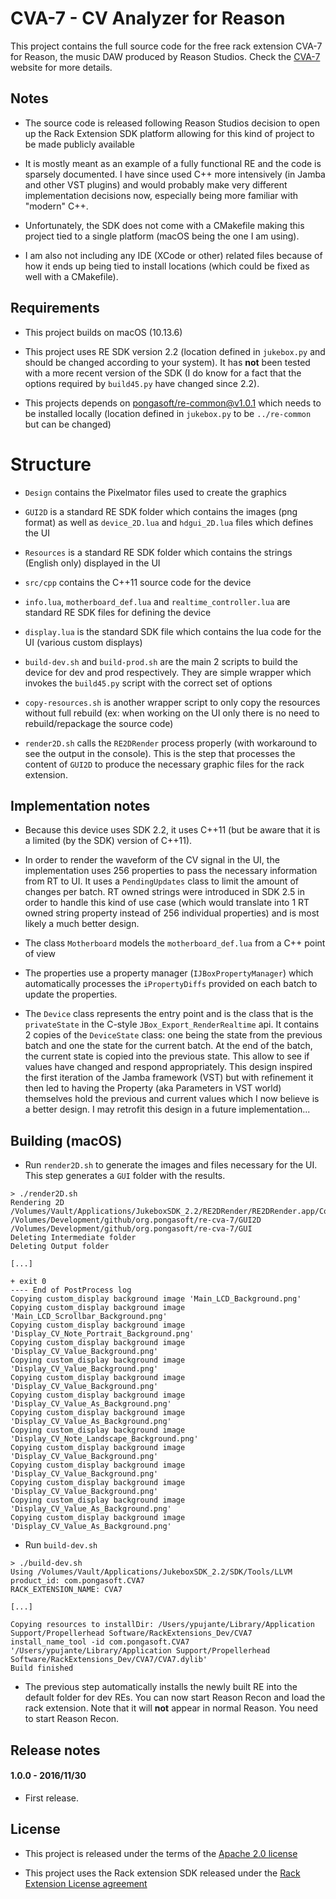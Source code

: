 CVA-7 - CV Analyzer for Reason
==============================

This project contains the full source code for the free rack extension CVA-7 for Reason, the music DAW produced by Reason Studios. Check the [CVA-7](https://pongasoft.com/rack-extensions/CVA7.html) website for more details.

Notes
-----

* The source code is released following Reason Studios decision to open up the Rack Extension SDK platform allowing for this kind of project to be made publicly available

* It is mostly meant as an example of a fully functional RE and the code is sparsely documented. I have since used C++ more intensively (in Jamba and other VST plugins) and would probably make very different implementation decisions now, especially being more familiar with "modern" C++.

* Unfortunately, the SDK does not come with a CMakefile making this project tied to a single platform (macOS being the one I am using).

* I am also not including any IDE (XCode or other) related files because of how it ends up being tied to install locations (which could be fixed as well with a CMakefile).

Requirements
------------

* This project builds on macOS (10.13.6)

* This project uses RE SDK version 2.2 (location defined in `jukebox.py` and should be changed according to your system). It has **not** been tested with a more recent version of the SDK (I do know for a fact that the options required by `build45.py` have changed since 2.2).

* This projects depends on [pongasoft/re-common@v1.0.1](https://github.com/pongasoft/re-common/tree/v1.0.1) which needs to be installed locally (location defined in `jukebox.py` to be `../re-common` but can be changed)

# Structure

* `Design` contains the Pixelmator files used to create the graphics

* `GUI2D` is a standard RE SDK folder which contains the images (png format) as well as `device_2D.lua` and `hdgui_2D.lua` files which defines the UI

* `Resources` is a standard RE SDK folder which contains the strings (English only) displayed in the UI

* `src/cpp` contains the C++11 source code for the device

* `info.lua`, `motherboard_def.lua` and `realtime_controller.lua` are standard RE SDK files for defining the device

* `display.lua` is the standard SDK file which contains the lua code for the UI (various custom displays)

* `build-dev.sh` and `build-prod.sh` are the main 2 scripts to build the device for dev and prod respectively. They are simple wrapper which invokes the `build45.py` script with the correct set of options

* `copy-resources.sh` is another wrapper script to only copy the resources without full rebuild (ex: when working on the UI only there is no need to rebuild/repackage the source code)

* `render2D.sh` calls the `RE2DRender` process properly (with workaround to see the output in the console). This is the step that processes the content of `GUI2D` to produce the necessary graphic files for the rack extension.

Implementation notes
--------------------

* Because this device uses SDK 2.2, it uses C++11 (but be aware that it is a limited (by the SDK) version of C++11).

* In order to render the waveform of the CV signal in the UI, the implementation uses 256 properties to pass the necessary information from RT to UI. It uses a `PendingUpdates` class to limit the amount of changes per batch. RT owned strings were introduced in SDK 2.5 in order to handle this kind of use case (which would translate into 1 RT owned string property instead of 256 individual properties) and is most likely a much better design.

* The class `Motherboard` models the `motherboard_def.lua` from a C++ point of view

* The properties use a property manager (`IJBoxPropertyManager`) which automatically processes the `iPropertyDiffs` provided on each batch to update the properties.

* The `Device` class represents the entry point and is the class that is the `privateState` in the C-style `JBox_Export_RenderRealtime` api. It contains 2 copies of the `DeviceState` class: one being the state from the previous batch and one the state for the current batch. At the end of the batch, the current state is copied into the previous state. This allow to see if values have changed and respond appropriately. This design inspired the first iteration of the Jamba framework (VST) but with refinement it then led to having the Property (aka Parameters in VST world) themselves hold the previous and current values which I now believe is a better design. I may retrofit this design in a future implementation...

Building (macOS)
----------------

* Run `render2D.sh` to generate the images and files necessary for the UI. This step generates a `GUI` folder with the results.

```
> ./render2D.sh
Rendering 2D
/Volumes/Vault/Applications/JukeboxSDK_2.2/RE2DRender/RE2DRender.app/Contents/MacOS/RE2DRender /Volumes/Development/github/org.pongasoft/re-cva-7/GUI2D /Volumes/Development/github/org.pongasoft/re-cva-7/GUI
Deleting Intermediate folder
Deleting Output folder

[...]

+ exit 0
---- End of PostProcess log
Copying custom_display background image 'Main_LCD_Background.png'
Copying custom_display background image 'Main_LCD_Scrollbar_Background.png'
Copying custom_display background image 'Display_CV_Note_Portrait_Background.png'
Copying custom_display background image 'Display_CV_Value_Background.png'
Copying custom_display background image 'Display_CV_Value_Background.png'
Copying custom_display background image 'Display_CV_Value_Background.png'
Copying custom_display background image 'Display_CV_Value_As_Background.png'
Copying custom_display background image 'Display_CV_Value_As_Background.png'
Copying custom_display background image 'Display_CV_Note_Landscape_Background.png'
Copying custom_display background image 'Display_CV_Value_Background.png'
Copying custom_display background image 'Display_CV_Value_Background.png'
Copying custom_display background image 'Display_CV_Value_Background.png'
Copying custom_display background image 'Display_CV_Value_As_Background.png'
Copying custom_display background image 'Display_CV_Value_As_Background.png'
```

* Run `build-dev.sh`

```
> ./build-dev.sh
Using /Volumes/Vault/Applications/JukeboxSDK_2.2/SDK/Tools/LLVM
product_id: com.pongasoft.CVA7
RACK_EXTENSION_NAME: CVA7

[...]

Copying resources to installDir: /Users/ypujante/Library/Application Support/Propellerhead Software/RackExtensions_Dev/CVA7
install_name_tool -id com.pongasoft.CVA7 '/Users/ypujante/Library/Application Support/Propellerhead Software/RackExtensions_Dev/CVA7/CVA7.dylib'
Build finished
```

* The previous step automatically installs the newly built RE into the default folder for dev REs. You can now start Reason Recon and load the rack extension. Note that it will **not** appear in normal Reason. You need to start Reason Recon.

Release notes
-------------

#### 1.0.0 - 2016/11/30

* First release.


License
-------

- This project is released under the terms of the [Apache 2.0 license](LICENSE.txt)

- This project uses the Rack extension SDK released under the [Rack Extension License agreement](RE_License.txt)
